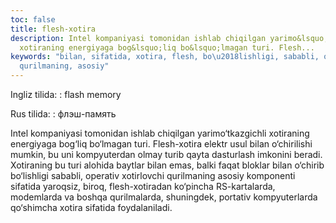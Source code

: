 ```yaml
---
toc: false
title: flesh-xotira
description: Intel kompaniyasi tomonidan ishlab chiqilgan yarimo&lsquo;tkazgichli
  xotiraning energiyaga bog&lsquo;liq bo&lsquo;lmagan turi. Flesh...
keywords: "bilan, sifatida, xotira, flesh, bo\u2018lishligi, sababli, operativ, xotirlovchi,
  qurilmaning, asosiy"
---
```


Ingliz tilida:
:   flash memory

Rus tilida:
:   флэш-память

Intel kompaniyasi tomonidan ishlab chiqilgan yarimo‘tkazgichli xotiraning energiyaga bog‘liq bo‘lmagan turi. Flesh-xotira elektr usul bilan o‘chirilishi mumkin, bu uni kompyuterdan olmay turib qayta dasturlash imkonini beradi. Xotiraning bu turi alohida baytlar bilan emas, balki faqat bloklar bilan o‘chirib bo‘lishligi sababli, operativ xotirlovchi qurilmaning asosiy komponenti sifatida yaroqsiz, biroq, flesh-xotiradan ko‘pincha RS-kartalarda, modemlarda va boshqa qurilmalarda, shuningdek, portativ kompyuterlarda qo‘shimcha xotira sifatida foydalaniladi.